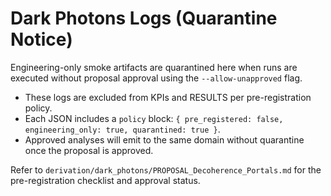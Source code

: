 # Dark Photons Logs (Quarantine Notice)

Engineering-only smoke artifacts are quarantined here when runs are executed without proposal approval using the `--allow-unapproved` flag.

- These logs are excluded from KPIs and RESULTS per pre-registration policy.
- Each JSON includes a `policy` block: `{ pre_registered: false, engineering_only: true, quarantined: true }`.
- Approved analyses will emit to the same domain without quarantine once the proposal is approved.

Refer to `derivation/dark_photons/PROPOSAL_Decoherence_Portals.md` for the pre-registration checklist and approval status.

